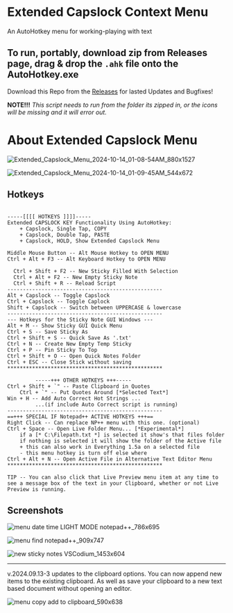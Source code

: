 # Extended Capslock Context Menu
An AutoHotkey menu for working-playing with text

## To run, portably, download zip from Releases page, drag & drop the `.ahk` file onto the AutoHotkey.exe

Download this Repo from the [Releases](https://github.com/indigofairyx/Extended_Capslock_Context_Menu/releases) for lasted Updates and Bugfixes!

**NOTE!!!** *This script needs to run from the folder its zipped in, or the icons will be missing and it will error out.*


# About Extended Capslock Menu
![Extended_Capslock_Menu_2024-10-14_01-08-54AM_880x1527](https://github.com/user-attachments/assets/033ab52f-60ff-44c8-96ff-9ce3bd26de8f)

![Extended_Capslock_Menu_2024-10-14_01-09-45AM_544x672](https://github.com/user-attachments/assets/a458c45f-6844-45fa-a1b0-03feb308c3a1)

## Hotkeys

```autohotkey

-----[[[[ HOTKEYS ]]]]-----
Extended CAPSLOCK KEY Functionality Using AutoHotkey:
	+ Capslock, Single Tap, COPY
	+ Capslock, Double Tap, PASTE
	+ Capslock, HOLD, Show Extended Capslock Menu

Middle Mouse Button -- Alt Mouse Hotkey to OPEN MENU
Ctrl + Alt + F3 -- Alt Keyboard Hotkey to OPEN MENU

  Ctrl + Shift + F2 -- New Sticky Filled With Selection
  Ctrl + Alt + F2 -- New Empty Sticky Note
  Ctrl + Shift + R -- Reload Script
-------------------------------------------------- 
Alt + Capslock -- Toggle Capslock
Ctrl + Capslock -- Toggle Caplock
Shift + Capslock -- Switch between UPPERCASE & lowercase
-------------------------------------------------- 
--- Hotkeys for the Sticky Note GUI Windows ---
Alt + M -- Show Sticky GUI Quick Menu
Ctrl + S -- Save Sticky As
Ctrl + Shift + S -- Quick Save As '.txt'
Ctrl + N -- Create New Empty Temp Sticky
Ctrl + P -- Pin Sticky To Top
Ctrl + Shift + O -- Open Quick Notes Folder
Ctrl + ESC -- Close Stick without saving
**************************************************

         -----+++ OTHER HOTKEYS +++-----
Ctrl + Shift + `" -- Paste Clipboard in Quotes
	Ctrl + `" -- Put Quotes Around [*Selected Text*]
Win + H -- Add Auto Correct Hot Strings ...
		 ...(if include Auto Correct script is running)
-------------------------------------------------- 
==+++ SPECIAL IF Notepad++ ACTIVE HOTKEYS +++==
Right Click -- Can replace NP++ menu with this one. (optional)
Ctrl + Space -- Open Live Folder Menu... [*Experimental*]
	if a [* C:\Filepath.txt *] is selected it show's that files folder
	if nothing is selected it will show the folder of the Active file
	+ this can also work in Everything 1.5a on a selected file
	- this menu hotkey is turn off else where
Ctrl + Alt + N -- Open Active File in Alternative Text Editor Menu
**************************************************

TIP -- You can also click that Live Preview menu item at any time to see a message box of the text in your Clipboard, whether or not Live Preview is running.

```


## Screenshots

![menu date time LIGHT MODE notepad++_786x695](https://github.com/user-attachments/assets/e41cd97d-df7b-4358-97e1-e9fa3ea443ab)


![menu find notepad++_909x747](https://github.com/user-attachments/assets/f4f975f5-c17a-487a-ba15-985adb041ecf)

![new sticky notes VSCodium_1453x604](https://github.com/user-attachments/assets/e37ea6ac-1d60-4d2e-874c-4060bdf5572b)




***

v.2024.09.13-3 updates to the clipboard options. You can now append new items to the existing clipboard. As well as save your clipboard to a new text based document without opening an editor. 


![menu copy add to clipboard_590x638](https://github.com/user-attachments/assets/bb542dea-0c4d-4778-a98c-2a99a7e2eed5)


